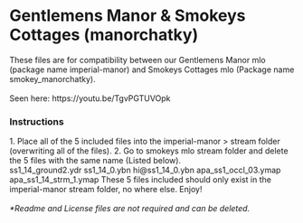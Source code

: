 <h1>Gentlemens Manor & Smokeys Cottages (manorchatky)</h1>
These files are for compatibility between our Gentlemens Manor mlo (package name imperial-manor) and Smokeys Cottages mlo (Package name smokey_manorchatky).<br>
<br>
Seen here: <url>https://youtu.be/TgvPGTUVOpk</url>
<br>
<h3>Instructions</h3>
1. Place all of the 5 included files into the imperial-manor > stream folder (overwriting all of the files).
2. Go to smokeys mlo stream folder and delete the 5 files with the same name (Listed below).<br>
    ss1_14_ground2.ydr
	  ss1_14_0.ybn
	  hi@ss1_14_0.ybn
	  apa_ss1_occl_03.ymap
	  apa_ss1_14_strm_1.ymap
  These 5 files included should only exist in the imperial-manor stream folder, no where else.
  Enjoy!<br>
<br>
<i>*Readme and License files are not required and can be deleted.</i>
